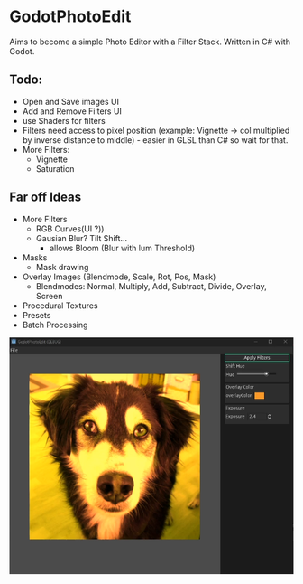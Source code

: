 # GodotPhotoEdit

Aims to become a simple Photo Editor with a Filter Stack. Written in C# with Godot.

## Todo:
- Open and Save images UI
- Add and Remove Filters UI
- use Shaders for filters
- Filters need access to pixel position (example: Vignette → col multiplied by inverse distance to middle) - easier in GLSL than C# so wait for that.
- More Filters:
  - Vignette
  - Saturation

## Far off Ideas
- More Filters 
  - RGB Curves(UI ?))
  - Gausian Blur? Tilt Shift...
    - allows Bloom (Blur with lum Threshold)
- Masks
  - Mask drawing
- Overlay Images (Blendmode, Scale, Rot, Pos, Mask)
  - Blendmodes: Normal, Multiply, Add, Subtract, Divide, Overlay, Screen
- Procedural Textures
- Presets
- Batch Processing

![img](img.png)